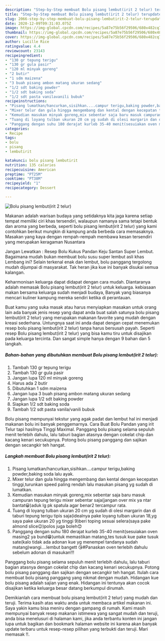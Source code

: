 ```yaml
---
description: "Step-by-Step membuat Bolu pisang lembut(irit 2 telur) terupdate"
title: "Step-by-Step membuat Bolu pisang lembut(irit 2 telur) terupdate"
slug: 2066-step-by-step-membuat-bolu-pisang-lembutirit-2-telur-terupdate
date: 2020-12-09T09:31:03.075Z
image: https://img-global.cpcdn.com/recipes/5a87e75b56f29506/680x482cq70/bolu-pisang-lembutirit-2-telur-foto-resep-utama.jpg
thumbnail: https://img-global.cpcdn.com/recipes/5a87e75b56f29506/680x482cq70/bolu-pisang-lembutirit-2-telur-foto-resep-utama.jpg
cover: https://img-global.cpcdn.com/recipes/5a87e75b56f29506/680x482cq70/bolu-pisang-lembutirit-2-telur-foto-resep-utama.jpg
author: Lucille Rice
ratingvalue: 4.4
reviewcount: 23143
recipeingredient:
- "130 gr tepung terigu"
- "130 gr gula pasir"
- "120 ml minyak goreng"
- "2 butir"
- "1 sdm maizena"
- "3 buah pisang ambon matang ukuran sedang"
- "1/2 sdt baking powder"
- "1/2 sdt baking soda"
- "1/2 sdt pasta vanilavanili bubuk"
recipeinstructions:
- "Pisang lumatkan/hancurkan,sisihkan....campur terigu,baking powder,baking soda lalu ayak."
- "Mixer telur dan gula hingga mengembang dan kental dengan kecepatan tinggi,turunkan speed paling rendah lalu masukan pisang yg sudah di lumatkan."
- "Kemudian masukan minyak goreng,mix sebentar saja baru masuk campuran tepung terigu mixer sebentar saja(jangan over mix ya ntar bantat😀)aduk lg pk spatula agar benar2 tercampur rata."
- "Tuang di loyang tulban ukuran 20 cm yg sudah di olesi margarin dan di taburi tepung terigu tipis saja(idealnya pake loyang tulban ukuran 18,yg saya pake ukuran 20 yg tinggi 9)beri toping sesuai selera(saya pake almond slice😉)polos juga boleh😊"
- "Panggang dengan suhu 180 derajat kurleb 35-40 menit(sesuiakan oven masing2 ya bund😁)untuk memastikan matang,tes tusuk kue pake tusuk sate(kalo tidak ada adonan kue yg menempel tandanya sudah matang)wangi....lembut bangett 😘#Panaskan oven terlebih dahulu sebelum adonan di masukan!!!"
categories:
- Recipe
tags:
- bolu
- pisang
- lembutirit

katakunci: bolu pisang lembutirit 
nutrition: 135 calories
recipecuisine: American
preptime: "PT25M"
cooktime: "PT38M"
recipeyield: "1"
recipecategory: Dessert

---
```



![Bolu pisang lembut(irit 2 telur)](https://img-global.cpcdn.com/recipes/5a87e75b56f29506/680x482cq70/bolu-pisang-lembutirit-2-telur-foto-resep-utama.jpg)

Makanan adalah warisan budaya yang setidaknya kita jaga karena setiap tempat memiliki ciri khas tersendiri, walaupun namanya sama tetapi bentuk dan aroma yang berbeda, seperti bolu pisang lembut(irit 2 telur) yang kami contohkan berikut mungkin di kampung anda berbeda cara memasaknya. Masakan yang kaya dengan rempah-rempah membawa kesan tersendiri yang merupakan keragaman Nusantara

Jangan Lewatkan : Resep Bolu Kukus Pandan Keju Santan Super Lembut. Bagaimana mudah bukan membuat bolu susu super lembut asli khas Lembang ini? Selain terkenal enak dan lembut, bolu panggang tergolong mudah dijumpai di masyarakat. Tak heran jika kue ini banyak disukai semua kalangan.

Keharmonisan keluarga dapat didapat dengan cara mudah. Diantaranya adalah memasak Bolu pisang lembut(irit 2 telur) untuk keluarga. kebiasaan makan bersama keluarga sudah menjadi budaya, Banyak yang biasanya mencari kuliner kampung mereka sendiri ketika di perantauan.

Buat kamu yang suka masak atau harus menyiapkan masakan untuk orang lain ada banyak jenis resep yang dapat anda buat salah satunya bolu pisang lembut(irit 2 telur) yang merupakan makanan favorite yang mudah dengan kreasi sederhana. Untungnya saat ini anda dapat dengan cepat menemukan resep bolu pisang lembut(irit 2 telur) tanpa harus bersusah payah.
Seperti resep Bolu pisang lembut(irit 2 telur) yang bisa kamu tiru untuk disajikan pada keluarga tercinta. Dan sangat simple hanya dengan 9 bahan dan 5 langkah.


<!--inarticleads1-->

##### Bahan-bahan yang dibutuhkan membuat Bolu pisang lembut(irit 2 telur):

1. Tambah 130 gr tepung terigu
1. Tambah 130 gr gula pasir
1. Jangan lupa 120 ml minyak goreng
1. Harus ada 2 butir
1. Dibutuhkan 1 sdm maizena
1. Jangan lupa 3 buah pisang ambon matang ukuran sedang
1. Jangan lupa 1/2 sdt baking powder
1. Siapkan 1/2 sdt baking soda
1. Tambah 1/2 sdt pasta vanila/vanili bubuk


Bolu pisang mempunyai tekstur yang agak padat dan lembut hal ini menjadi makanan bolu ini banyak penggemarnya. Cara Buat Bolu Pandan yang irit Telur tapi hasilnya Tinggi Maximal. Panggang bolu pisang selama sepuluh menit terlebih dahulu, lalu taburi bagian atasnya dengan cokelat chip dan kacang kenari secukupnya. Potong bolu pisang panggang dan sajikan dengan secangkir teh hangat. 

<!--inarticleads2-->

##### Langkah membuat  Bolu pisang lembut(irit 2 telur):

1. Pisang lumatkan/hancurkan,sisihkan....campur terigu,baking powder,baking soda lalu ayak.
1. Mixer telur dan gula hingga mengembang dan kental dengan kecepatan tinggi,turunkan speed paling rendah lalu masukan pisang yg sudah di lumatkan.
1. Kemudian masukan minyak goreng,mix sebentar saja baru masuk campuran tepung terigu mixer sebentar saja(jangan over mix ya ntar bantat😀)aduk lg pk spatula agar benar2 tercampur rata.
1. Tuang di loyang tulban ukuran 20 cm yg sudah di olesi margarin dan di taburi tepung terigu tipis saja(idealnya pake loyang tulban ukuran 18,yg saya pake ukuran 20 yg tinggi 9)beri toping sesuai selera(saya pake almond slice😉)polos juga boleh😊
1. Panggang dengan suhu 180 derajat kurleb 35-40 menit(sesuiakan oven masing2 ya bund😁)untuk memastikan matang,tes tusuk kue pake tusuk sate(kalo tidak ada adonan kue yg menempel tandanya sudah matang)wangi....lembut bangett 😘#Panaskan oven terlebih dahulu sebelum adonan di masukan!!!


Panggang bolu pisang selama sepuluh menit terlebih dahulu, lalu taburi bagian atasnya dengan cokelat chip dan kacang kenari secukupnya. Potong bolu pisang panggang dan sajikan dengan secangkir teh hangat. Itulah cara membuat bolu pisang panggang yang nikmat dengan mudah. Hidangan kue bolu pisang adalah sajian yang enak. Hidangan ini tentunya akan cocok disajikan ketika keluarga besar datang berkumpul dirumah. 

Demikianlah cara membuat bolu pisang lembut(irit 2 telur) yang mudah dan teruji. Terima kasih atas waktu anda untuk membaca artikel makanan ini. Saya yakin kamu bisa meniru dengan gampang di rumah. Kami masih mempunyai banyak resep makanan istimewa yang sangat mudah dan teruji, anda bisa menelusuri di halaman kami, jika anda terbantu konten ini jangan lupa untuk bagikan dan bookmark halaman website ini karena akan banyak update terbaru untuk resep-resep pilihan yang terbukti dan teruji. Mari memasak !!. 
